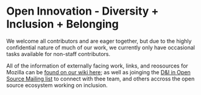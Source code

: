 # Open Innovation - Diversity + Inclusion + Belonging

We welcome all contributors and are eager together, but due to the highly confidential nature of much of our work, we currently only have occasional tasks available for non-staff contributors. 

All of the information of externally facing work, links, and reosources for Mozilla can be [found on our wiki here](https://wiki.mozilla.org/Diversity_and_Inclusion_for_Communities_and_Contributors); as well as joinging the [D&I in Open Source Mailing list](https://groups.google.com/forum/#!forum/diversity--inclusion-in-open-source) to connect with thee team, and others accross the open source ecosystem working on inclusion.
